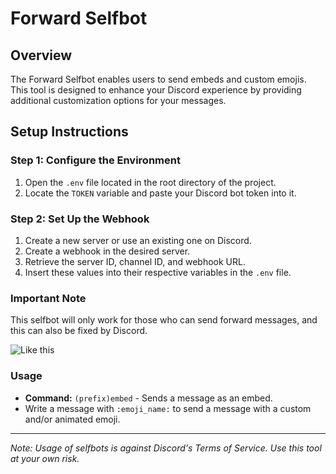 # Forward Selfbot

## Overview

The Forward Selfbot enables users to send embeds and custom emojis. This tool is designed to enhance your Discord experience by providing additional customization options for your messages.

## Setup Instructions

### Step 1: Configure the Environment

1. Open the `.env` file located in the root directory of the project.
2. Locate the `TOKEN` variable and paste your Discord bot token into it.

### Step 2: Set Up the Webhook

1. Create a new server or use an existing one on Discord.
2. Create a webhook in the desired server.
3. Retrieve the server ID, channel ID, and webhook URL.
4. Insert these values into their respective variables in the `.env` file.

### Important Note

This selfbot will only work for those who can send forward messages, and this can also be fixed by Discord.

![Like this](https://ru.pinterest.com/3072c4a8-68be-4d72-a0ea-26254db1eccb)

### Usage

- **Command:** `(prefix)embed` - Sends a message as an embed.
- Write a message with `:emoji_name:` to send a message with a custom and/or animated emoji.

---
*Note: Usage of selfbots is against Discord's Terms of Service. Use this tool at your own risk.*